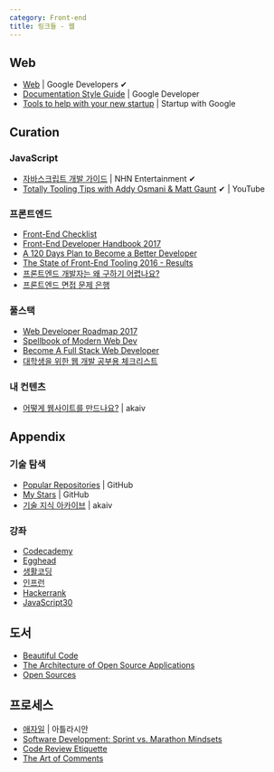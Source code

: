 ```yaml
---
category: Front-end
title: 링크들 - 웹
---
```



## Web
* [Web](https://developers.google.com/web/?hl=ko) \| Google Developers ✔︎
* [Documentation Style Guide](https://developers.google.com/style/) \| Google Developer
* [Tools to help with your new startup](https://startup.google.com/) \| Startup with Google


## Curation

### JavaScript
* [자바스크립트 개발 가이드](https://github.com/nhnent/fe.javascript/wiki/시작하기) \| NHN Entertainment ✔︎
* [Totally Tooling Tips with Addy Osmani & Matt Gaunt](https://www.youtube.com/playlist?list=PLNYkxOF6rcIB3ci6nwNyLYNU6RDOU3YyL) ✔︎ \| YouTube

### 프론트엔드
* [Front-End Checklist](https://github.com/thedaviddias/Front-End-Checklist)
* [Front-End Developer Handbook 2017](https://frontendmasters.com/books/front-end-handbook/2017/)
* [A 120 Days Plan to Become a Better Developer](https://hackernoon.com/a-120-days-plan-to-become-a-better-developer-120daysbetterdev-4c3bbbdf31ee)
* [The State of Front-End Tooling 2016 - Results](https://ashleynolan.co.uk/blog/frontend-tooling-survey-2016-results)
* [프론트엔드 개발자는 왜 구하기 어렵나요?](https://taegon.kim/archives/4810)
* [프론트엔드 면접 문제 은행](https://github.com/h5bp/Front-end-Developer-Interview-Questions/tree/master/Translations/Korean)

### 풀스택
* [Web Developer Roadmap 2017](https://github.com/kamranahmedse/developer-roadmap)
* [Spellbook of Modern Web Dev](https://github.com/dexteryy/spellbook-of-modern-webdev)
* [Become A Full Stack Web Developer](https://github.com/bmorelli25/Become-A-Full-Stack-Web-Developer)
* [대학생을 위한 웹 개발 공부용 체크리스트](https://github.com/xguru/WebDevTutorial)

### 내 컨텐츠
* [어떻게 웹사이트를 만드나요?](http://how-to-make-a-website.akaiv.com) \| akaiv


## Appendix

### 기술 탐색
* [Popular Repositories](https://github.com/search?q=stars%3A%22%3E%3D15000%22&type=Repositories&s=stars&o=desc&utf8=%E2%9C%93) \| GitHub
* [My Stars](https://github.com/stars) \| GitHub
* [기술 지식 아카이브](http://tech.akaiv.com) \| akaiv

### 강좌
* [Codecademy](https://www.codecademy.com)
* [Egghead](https://egghead.io)
* [생활코딩](https://opentutorials.org/course/1)
* [인프런](https://www.inflearn.com)
* [Hackerrank](https://www.hackerrank.com/)
* [JavaScript30](https://javascript30.com)


## 도서
* [Beautiful Code](http://shop.oreilly.com/product/9780596510046.do)
* [The Architecture of Open Source Applications](https://blog.outsider.ne.kr/1221)
* [Open Sources](http://www.oreilly.com/openbook/opensources/book/)


## 프로세스

* [애자일](https://ko.atlassian.com/agile) \| 아틀라시안
* [Software Development: Sprint vs. Marathon Mindsets](https://hackernoon.com/software-development-sprint-vs-marathon-mindsets-3bbb7505a7ab)
* [Code Review Etiquette](https://css-tricks.com/code-review-etiquette/)
* [The Art of Comments](https://css-tricks.com/the-art-of-comments/)

